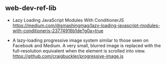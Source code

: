 ## web-dev-ref-lib

- Lazy Loading JavaScript Modules With ConditionerJS
https://medium.com/@smashingmag/lazy-loading-javascript-modules-with-conditionerjs-23774916b1de?g0a=true

- A lazy-loading progressive image system similar to those seen on Facebook and Medium. A very small, blurred image is replaced with the full-resolution equivalent when the element is scrolled into view.
https://github.com/craigbuckler/progressive-image.js
